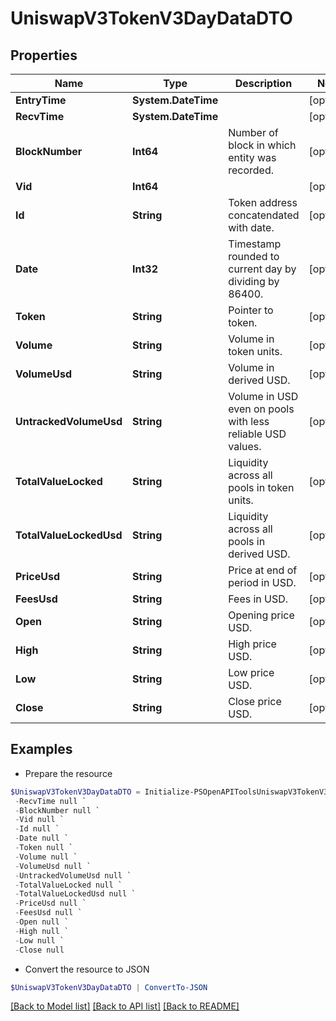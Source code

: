 # UniswapV3TokenV3DayDataDTO
## Properties

Name | Type | Description | Notes
------------ | ------------- | ------------- | -------------
**EntryTime** | **System.DateTime** |  | [optional] 
**RecvTime** | **System.DateTime** |  | [optional] 
**BlockNumber** | **Int64** | Number of block in which entity was recorded. | [optional] 
**Vid** | **Int64** |  | [optional] 
**Id** | **String** | Token address concatendated with date. | [optional] 
**Date** | **Int32** | Timestamp rounded to current day by dividing by 86400. | [optional] 
**Token** | **String** | Pointer to token. | [optional] 
**Volume** | **String** | Volume in token units. | [optional] 
**VolumeUsd** | **String** | Volume in derived USD. | [optional] 
**UntrackedVolumeUsd** | **String** | Volume in USD even on pools with less reliable USD values. | [optional] 
**TotalValueLocked** | **String** | Liquidity across all pools in token units. | [optional] 
**TotalValueLockedUsd** | **String** | Liquidity across all pools in derived USD. | [optional] 
**PriceUsd** | **String** | Price at end of period in USD. | [optional] 
**FeesUsd** | **String** | Fees in USD. | [optional] 
**Open** | **String** | Opening price USD. | [optional] 
**High** | **String** | High price USD. | [optional] 
**Low** | **String** | Low price USD. | [optional] 
**Close** | **String** | Close price USD. | [optional] 

## Examples

- Prepare the resource
```powershell
$UniswapV3TokenV3DayDataDTO = Initialize-PSOpenAPIToolsUniswapV3TokenV3DayDataDTO  -EntryTime null `
 -RecvTime null `
 -BlockNumber null `
 -Vid null `
 -Id null `
 -Date null `
 -Token null `
 -Volume null `
 -VolumeUsd null `
 -UntrackedVolumeUsd null `
 -TotalValueLocked null `
 -TotalValueLockedUsd null `
 -PriceUsd null `
 -FeesUsd null `
 -Open null `
 -High null `
 -Low null `
 -Close null
```

- Convert the resource to JSON
```powershell
$UniswapV3TokenV3DayDataDTO | ConvertTo-JSON
```

[[Back to Model list]](../README.md#documentation-for-models) [[Back to API list]](../README.md#documentation-for-api-endpoints) [[Back to README]](../README.md)

